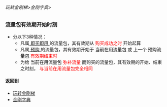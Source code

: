 ###### 玩转金刚梯>金刚字典>
### 流量包有效期开始时刻

- 分以下3种情况：
  - 凡属[ 即买即用 ](https://a2zitpro.github.io/web/justuseitwhenbuyit)的流量包，其有效期从<font color="Red"> 购买成功之时 </font>开始起算
  - 凡属[ 预购 ](https://a2zitpro.github.io/web/preorder)的流量包，其有效期开始于<font color="Black"> 当前在用流量包 </font>或 上一个<font color="Black"> 预购流量包 </font> <font color="Red"> 有效期结束时 </font> 
  - 为给<font color="Black"> 当前在用流量包 </font><font color="Red"> 弥补流量 </font>而购买的流量包，其有效期的开始、结束之时刻，</font><font color="Red"> 与当前在用流量包完全相同</font>

#### 返回到
- [玩转金刚梯](https://github.com/a2zitpro/web/blob/master/LadderFree/A.md)
- [金刚字典](https://github.com/a2zitpro/web/blob/master/LadderFree/kkDictionary/KKDictionary.md)

